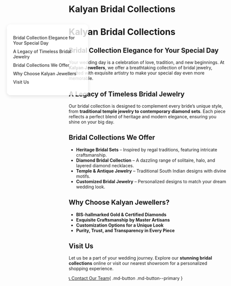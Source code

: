 <style>
/* Light Theme */
[data-md-color-scheme="default"] h1, 
[data-md-color-scheme="default"] h2, 
[data-md-color-scheme="default"] h3, 
[data-md-color-scheme="default"] h4, 
[data-md-color-scheme="default"] h5, 
[data-md-color-scheme="default"] h6 {
    color: purple !important;
}

/* Dark Theme */
[data-md-color-scheme="slate"] h1, 
[data-md-color-scheme="slate"] h2, 
[data-md-color-scheme="slate"] h3, 
[data-md-color-scheme="slate"] h4, 
[data-md-color-scheme="slate"] h5, 
[data-md-color-scheme="slate"] h6 {
    color: yellow !important;
}
</style>

# Kalyan Bridal Collections

<style>
.sidebar {
  position: fixed;
  top: 155px;
  left: 30px;
  width: 220px;
  background-color: rgba(255, 255, 255, 0.8);
  padding: 20px;
  border-radius: 12px;
  box-shadow: 0 4px 12px rgba(0,0,0,0.1);
  z-index: 900;
}
.sidebar a {
  display: block;
  margin: 10px 0;
  color: #333;
  text-decoration: none;
  font-weight: 500;
}
.sidebar a:hover {
  color: var(--md-accent-fg-color);
}
.content {
  margin-left: 250px;
}
</style>

<div class="sidebar">
  
  <a href="#bridal-collection-elegance-for-your-special-day">Bridal Collection Elegance for Your Special Day</a>
  <a href="#a-legacy-of-timeless-bridal-jewelry">A Legacy of Timeless Bridal Jewelry</a>
  <a href="#bridal-collections-we-offer">Bridal Collections We Offer</a>
  <a href="#why-choose-kalyan-jewellers">Why Choose Kalyan Jewellers</a>
  <a href="#visit-us">Visit Us</a>
  
</div>

# **Kalyan Bridal Collections**

## **Bridal Collection Elegance for Your Special Day**  

Your wedding day is a celebration of love, tradition, and new beginnings. At **Kalyan Jewellers**, we offer a breathtaking collection of bridal jewelry, crafted with exquisite artistry to make your special day even more memorable.  

## **A Legacy of Timeless Bridal Jewelry**  

Our bridal collection is designed to complement every bride’s unique style, from **traditional temple jewelry to contemporary diamond sets**. Each piece reflects a perfect blend of heritage and modern elegance, ensuring you shine on your big day.  

## **Bridal Collections We Offer**  

- **Heritage Bridal Sets** – Inspired by regal traditions, featuring intricate craftsmanship.  
- **Diamond Bridal Collection** – A dazzling range of solitaire, halo, and layered diamond necklaces.  
- **Temple & Antique Jewelry** – Traditional South Indian designs with divine motifs.  
- **Customized Bridal Jewelry** – Personalized designs to match your dream wedding look.  

## **Why Choose Kalyan Jewellers?**  

- **BIS-hallmarked Gold & Certified Diamonds**  
- **Exquisite Craftsmanship by Master Artisans**  
- **Customization Options for a Unique Look**  
- **Purity, Trust, and Transparency in Every Piece**  

## **Visit Us**  

Let us be a part of your wedding journey. Explore our **stunning bridal collections** online or visit our nearest showroom for a personalized shopping experience.  


[<span class="twemoji">📞</span> Contact Our Team](/about/contact/){ .md-button .md-button--primary }


<style>
/* Slide and highlight heading on hover */
h1:hover,
h2:hover,
h3:hover,
h4:hover,
h5:hover,
h6:hover {
  transform: translateX(4px); /* Slide effect */
  color: var(--md-accent-fg-color); /* Uses your theme's accent */
  text-shadow: 0 0 4px rgba(0, 0, 0, 0.2); /* Soft highlight */
  background: linear-gradient(to right, rgba(255,255,255,0.05), rgba(255,255,255,0)); /* Subtle glow */
  transition: all 0.3s ease-in-out;
  cursor: pointer;
  padding-inline: 4px;
  border-radius: 4px;
}
</style>